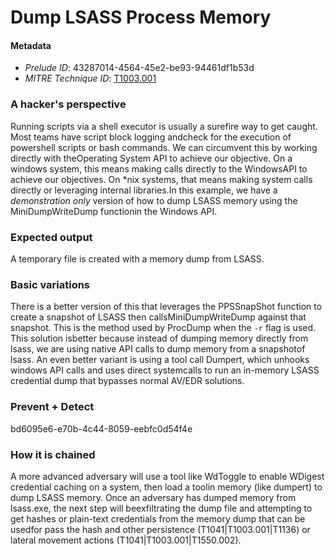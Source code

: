 
# Dump LSASS Process Memory

#### Metadata

- *Prelude ID*: 43287014-4564-45e2-be93-94461df1b53d
- *MITRE Technique ID*: [T1003.001](https://attack.mitre.org/techniques/T1003/001/)

### A hacker's perspective

Running scripts via a shell executor is usually a surefire way to get caught. Most teams have script block logging andcheck for the execution of powershell scripts or bash commands. We can circumvent this by working directly with theOperating System API to achieve our objective. On a windows system, this means making calls directly to the WindowsAPI to achieve our objectives. On *nix systems, that means making system calls directly or leveraging internal libraries.In this example, we have a *demonstration only* version of how to dump LSASS memory using the MiniDumpWriteDump functionin the Windows API.

### Expected output

A temporary file is created with a memory dump from LSASS.

### Basic variations

There is a better version of this that leverages the PPSSnapShot function to create a snapshot of LSASS then callsMiniDumpWriteDump against that snapshot. This is the method used by ProcDump when the `-r` flag is used. This solution isbetter because instead of dumping memory directly from lsass, we are using native API calls to dump memory from a snapshotof lsass. An even better variant is using a tool call Dumpert, which unhooks windows API calls and uses direct systemcalls to run an in-memory LSASS credential dump that bypasses normal AV/EDR solutions.

### Prevent + Detect

bd6095e6-e70b-4c44-8059-eebfc0d54f4e

### How it is chained

A more advanced adversary will use a tool like WdToggle to enable WDigest credential caching on a system, then load a toolin memory (like dumpert) to dump LSASS memory. Once an adversary has dumped memory from lsass.exe, the next step will beexfiltrating the dump file and attempting to get hashes or plain-text credentials from the memory dump that can be usedfor pass the hash and other persistence (T1041|T1003.001|T1136) or lateral movement actions (T1041|T1003.001|T1550.002).
